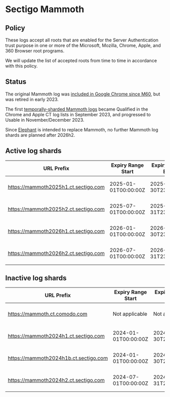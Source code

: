 # Sectigo Mammoth

## Policy

These logs accept all roots that are enabled for the Server Authentication trust purpose in one or more of the Microsoft, Mozilla, Chrome, Apple, and 360 Browser root programs.

We will update the list of accepted roots from time to time in accordance with this policy.

## Status

The original Mammoth log was [included in Google Chrome since M60](https://issues.chromium.org/issues/41308603), but was retired in early 2023.

The first [temporally-sharded Mammoth logs](https://issues.chromium.org/issues/41308603#comment60) became Qualified in the Chrome and Apple CT log lists in September 2023, and progressed to Usable in November/December 2023.

Since [Elephant](crt/elephant) is intended to replace Mammoth, no further Mammoth log shards are planned after 2026h2.

## Active log shards

| URL Prefix | Expiry Range<br>Start | Expiry Range<br>End | Public Key (base64) |
|------------|-----------------------|---------------------|---------------------|
| https://mammoth2025h1.ct.sectigo.com | 2025-01-01T00:00:00Z | 2025-06-30T23:59:59Z | `MFkwEwYHKoZIzj0CAQYIKoZIzj0DAQc`<br>`DQgAEEzxBtTB9LkqhqGvSxVdrmP5+79`<br>`Uh4rpdsLqFEW6U4D2ojm1WjUQCnrCDz`<br>`FTfm05yYks8DDLdhvvrPmbNd1hb5Q==` |
| https://mammoth2025h2.ct.sectigo.com | 2025-07-01T00:00:00Z | 2025-12-31T23:59:59Z | `MFkwEwYHKoZIzj0CAQYIKoZIzj0DAQc`<br>`DQgAEiOLHs9c3o5HXs8XaB1EEK4Htwk`<br>`Q7daDmZeFKuhuxnKkqhDEprh2L8TOfE`<br>`i6QsRVnZqB8C1tif2yaajCbaAIWbw==` |
| https://mammoth2026h1.ct.sectigo.com | 2026-01-01T00:00:00Z | 2026-06-30T23:59:59Z | `MFkwEwYHKoZIzj0CAQYIKoZIzj0DAQc`<br>`DQgAEnssMilHMiuILzoXmr00x2xtqTP`<br>`2weWuZl8Bd+25FUB1iqsafm2sFPaKrK`<br>`12Im1Ao4p5YpaX6+eP6FSXjFBMyxA==` |
| https://mammoth2026h2.ct.sectigo.com | 2026-07-01T00:00:00Z | 2026-12-31T23:59:59Z | `MFkwEwYHKoZIzj0CAQYIKoZIzj0DAQc`<br>`DQgAE7INh8te0u+TkO+vIY3WYz2GQYx`<br>`Q9XyLfdLpQp1ibaX3mY4lt2ddRhD/4A`<br>`tjI/8KXceV+J/VysY8kJ1cKDXTAtg==` |

## Inactive log shards

| URL Prefix | Expiry Range<br>Start | Expiry Range<br>End | Public Key (base64) |
|------------|-----------------------|---------------------|---------------------|
| https://mammoth.ct.comodo.com | Not applicable | Not applicable | `MFkwEwYHKoZIzj0CAQYIKoZIzj0DAQc`<br>`DQgAE7+R9dC4VFbbpuyOL+yy14ceAmE`<br>`f7QGlo/EmtYU6DRzwat43f/3swtLr/L`<br>`8ugFOOt1YU/RFmMjGCL17ixv66MZw==` |
| https://mammoth2024h1.ct.sectigo.com | 2024-01-01T00:00:00Z | 2024-06-30T23:59:59Z | `MFkwEwYHKoZIzj0CAQYIKoZIzj0DAQc`<br>`DQgAEpFmQ83EkJPfDVSdWnKNZHve3n8`<br>`6rThlmTdCK+p1ipCTwOyDkHRRnyPzkN`<br>`/JLOFRaz59rB5DQDn49TIey6D8HzA==` |
| https://mammoth2024h1b.ct.sectigo.com | 2024-01-01T00:00:00Z | 2024-06-30T23:59:59Z | `MFkwEwYHKoZIzj0CAQYIKoZIzj0DAQc`<br>`DQgAEo9UHKHoENK7KvoB5Tz72QfQkBO`<br>`HWNloaCfLRuoQXrh6hfAAdVHOQdSGo0`<br>`dpeEOGM7LKKjMjn3c3iB/BOFgJXNw==` |
| https://mammoth2024h2.ct.sectigo.com | 2024-07-01T00:00:00Z | 2024-12-31T23:59:59Z | `MFkwEwYHKoZIzj0CAQYIKoZIzj0DAQc`<br>`DQgAEhWYiJG6+UmIKoK/DJRo2Lqdgia`<br>`Jlv6RfvYVqlAWBNZBUMZXnEZ6jLg+F7`<br>`6eIV4tjGoHBQZ197AE627nBJ/RlHg==` |
